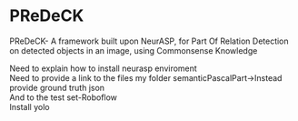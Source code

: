 # PReDeCK
PReDeCK- A framework built upon NeurASP, for Part Of Relation Detection on detected objects in an image, using Commonsense Knowledge 

Need to explain how to install neurasp enviroment 
<br>
Need to provide a link to the files my folder semanticPascalPart->Instead provide ground truth json 
<br>
And to the test set-Roboflow
<br>
Install yolo

